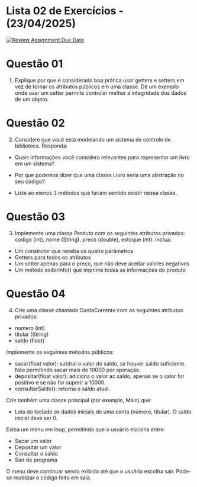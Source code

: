 # Lista 02 de Exercícios - (23/04/2025)

[![Review Assignment Due Date](https://classroom.github.com/assets/deadline-readme-button-22041afd0340ce965d47ae6ef1cefeee28c7c493a6346c4f15d667ab976d596c.svg)](https://classroom.github.com/a/zaY_p4dR)

# Questão 01
1. Explique por que é considerado boa prática usar getters e setters em vez de tornar os atributos públicos em uma classe. Dê um exemplo onde usar um setter permite controlar melhor a integridade dos dados de um objeto.

# Questão 02
2. Considere que você está modelando um sistema de controle de biblioteca. Responda:

* Quais informações você considera relevantes para representar um livro em um sistema?

* Por que podemos dizer que uma classe Livro seria uma abstração no seu código?

* Liste ao menos 3 métodos que fariam sentido existir nessa classe.

# Questão 03
3. Implemente uma classe Produto com os seguintes atributos privados:
codigo (int), nome (String), preco (double), estoque (int).
Inclua:

* Um construtor que receba os quatro parâmetros
* Getters para todos os atributos
* Um setter apenas para o preço, que não deve aceitar valores negativos
* Um método exibirInfo() que imprime todas as informações do produto

# Questão 04
4. Crie uma classe chamada ContaCorrente com os seguintes atributos privados:
* numero (int)
* titular (String)
* saldo (float)

Implemente os seguintes métodos públicos:
* sacar(float valor): subtrai o valor do saldo, se houver saldo suficiente. Não permitindo sacar mais de 10000 por operação.
* depositar(float valor): adiciona o valor ao saldo, apenas se o valor for positivo e se não for superir a 10000.
* consultarSaldo(): retorna o saldo atual.

Crie também uma classe principal (por exemplo, Main) que:
* Leia do teclado os dados iniciais de uma conta (número, titular). O saldo inicial deve ser 0.

Exiba um menu em loop, permitindo que o usuário escolha entre:
* Sacar um valor
* Depositar um valor
* Consultar o saldo
* Sair do programa

O menu deve continuar sendo exibido até que o usuário escolha sair. Pode-se reutilizar o código feito em sala.
